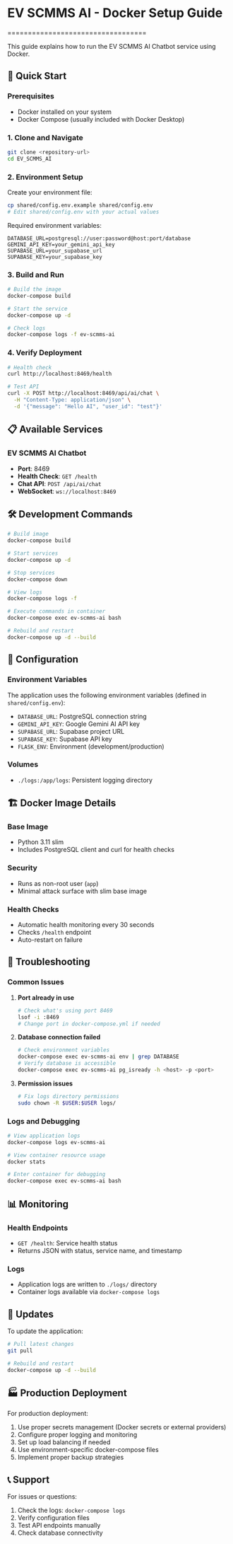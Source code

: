 # EV SCMMS AI - Docker Setup Guide
==================================

This guide explains how to run the EV SCMMS AI Chatbot service using Docker.

## 🚀 Quick Start

### Prerequisites
- Docker installed on your system
- Docker Compose (usually included with Docker Desktop)

### 1. Clone and Navigate
```bash
git clone <repository-url>
cd EV_SCMMS_AI
```

### 2. Environment Setup
Create your environment file:
```bash
cp shared/config.env.example shared/config.env
# Edit shared/config.env with your actual values
```

Required environment variables:
```env
DATABASE_URL=postgresql://user:password@host:port/database
GEMINI_API_KEY=your_gemini_api_key
SUPABASE_URL=your_supabase_url
SUPABASE_KEY=your_supabase_key
```

### 3. Build and Run
```bash
# Build the image
docker-compose build

# Start the service
docker-compose up -d

# Check logs
docker-compose logs -f ev-scmms-ai
```

### 4. Verify Deployment
```bash
# Health check
curl http://localhost:8469/health

# Test API
curl -X POST http://localhost:8469/api/ai/chat \
  -H "Content-Type: application/json" \
  -d '{"message": "Hello AI", "user_id": "test"}'
```

## 📋 Available Services

### EV SCMMS AI Chatbot
- **Port**: 8469
- **Health Check**: `GET /health`
- **Chat API**: `POST /api/ai/chat`
- **WebSocket**: `ws://localhost:8469`

## 🛠️ Development Commands

```bash
# Build image
docker-compose build

# Start services
docker-compose up -d

# Stop services
docker-compose down

# View logs
docker-compose logs -f

# Execute commands in container
docker-compose exec ev-scmms-ai bash

# Rebuild and restart
docker-compose up -d --build
```

## 🔧 Configuration

### Environment Variables
The application uses the following environment variables (defined in `shared/config.env`):

- `DATABASE_URL`: PostgreSQL connection string
- `GEMINI_API_KEY`: Google Gemini AI API key
- `SUPABASE_URL`: Supabase project URL
- `SUPABASE_KEY`: Supabase API key
- `FLASK_ENV`: Environment (development/production)

### Volumes
- `./logs:/app/logs`: Persistent logging directory

## 🏗️ Docker Image Details

### Base Image
- Python 3.11 slim
- Includes PostgreSQL client and curl for health checks

### Security
- Runs as non-root user (`app`)
- Minimal attack surface with slim base image

### Health Checks
- Automatic health monitoring every 30 seconds
- Checks `/health` endpoint
- Auto-restart on failure

## 🐛 Troubleshooting

### Common Issues

1. **Port already in use**
   ```bash
   # Check what's using port 8469
   lsof -i :8469
   # Change port in docker-compose.yml if needed
   ```

2. **Database connection failed**
   ```bash
   # Check environment variables
   docker-compose exec ev-scmms-ai env | grep DATABASE
   # Verify database is accessible
   docker-compose exec ev-scmms-ai pg_isready -h <host> -p <port>
   ```

3. **Permission issues**
   ```bash
   # Fix logs directory permissions
   sudo chown -R $USER:$USER logs/
   ```

### Logs and Debugging
```bash
# View application logs
docker-compose logs ev-scmms-ai

# View container resource usage
docker stats

# Enter container for debugging
docker-compose exec ev-scmms-ai bash
```

## 📊 Monitoring

### Health Endpoints
- `GET /health`: Service health status
- Returns JSON with status, service name, and timestamp

### Logs
- Application logs are written to `./logs/` directory
- Container logs available via `docker-compose logs`

## 🔄 Updates

To update the application:
```bash
# Pull latest changes
git pull

# Rebuild and restart
docker-compose up -d --build
```

## 🏭 Production Deployment

For production deployment:

1. Use proper secrets management (Docker secrets or external providers)
2. Configure proper logging and monitoring
3. Set up load balancing if needed
4. Use environment-specific docker-compose files
5. Implement proper backup strategies

## 📞 Support

For issues or questions:
1. Check the logs: `docker-compose logs`
2. Verify configuration files
3. Test API endpoints manually
4. Check database connectivity